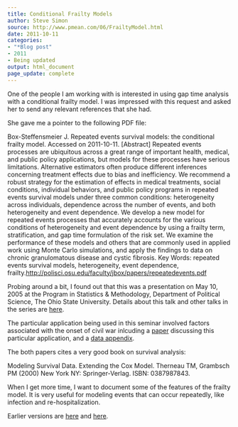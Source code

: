 ```yaml
---
title: Conditional Frailty Models
author: Steve Simon
source: http://www.pmean.com/06/FrailtyModel.html
date: 2011-10-11
categories:
- "*Blog post"
- 2011
- Being updated
output: html_document
page_update: complete
---
```


One of the people I am working with is interested in using gap time analysis with a conditional frailty model. I was impressed with this request and asked her to send any relevant references that she had.

<!---More--->

She gave me a pointer to the following PDF file:

Box-Steffensmeier J. Repeated events survival models: the conditional frailty model. Accessed on 2011-10-11. [Abstract] Repeated events processes are ubiquitous across a great range of important health, medical, and public policy applications, but models for these processes have serious limitations. Alternative estimators often produce different inferences concerning treatment effects due to bias and inefficiency. We recommend a robust strategy for the estimation of effects in medical treatments, social conditions, individual behaviors, and public policy programs in repeated events survival models under three common conditions: heterogeneity across individuals, dependence across the number of events, and both heterogeneity and event dependence. We develop a new model for repeated events processes that accurately accounts for the various conditions of heterogeneity and event dependence by using a frailty term, stratification, and gap time formulation of the risk set. We examine the performance of these models and others that are commonly used in applied work using Monte Carlo simulations, and apply the findings to data on chronic granulomatous disease and cystic fibrosis. Key Words: repeated events survival models, heterogeneity, event dependence, frailty.http://polisci.osu.edu/faculty/jbox/papers/repeatedevents.pdf

Probing around a bit, I found out that this was a presentation on May 10, 2005 at the Program in Statistics & Methodology, Department of Political Science, The Ohio State University. Details about this talk and other talks in the series are [here][osu1].

The particular application being used in this seminar involved factors associated with the onset of civil war inlcuding a [paper][osu2] discussing this particular application, and a [data appendix][osu3].

The both papers cites a very good book on survival analysis:

Modeling Survival Data. Extending the Cox Model. Therneau TM, Grambsch PM (2000) New York NY: Springer-Verlag. ISBN: 0387987843.

When I get more time, I want to document some of the features of the frailty model. It is very useful for modeling events that can occur repeatedly, like infection and re-hospitalization.

Earlier versions are [here][sim1] and [here][sim2].

[sim1]: http://www.pmean.com/06/FrailtyModel.html
[sim2]: http://new.pmean.com/frailty-model/

[osu1]: http://psweb.sbs.ohio-state.edu/prism/sseries.htm
[osu2]: http://psweb.sbs.ohio-state.edu/prism/civil_peace_m16.pdf
[osu3]: http://psweb.sbs.ohio-state.edu/prism/Data_Appendix_1.pdf
